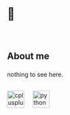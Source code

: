 <h1 align="left">👋</h1>

###

<br clear="both">

<p align="center"></p>

###

<h2 align="left">About me</h2>

###

<p align="left">nothing to see here.</p>

###

<h2 align="left"></h2>

###

<div align="left">
  <img src="https://cdn.jsdelivr.net/gh/devicons/devicon/icons/cplusplus/cplusplus-original.svg" height="40" alt="cplusplus logo"  />
  <img width="12" />
  <img src="https://cdn.jsdelivr.net/gh/devicons/devicon/icons/python/python-original.svg" height="40" alt="python logo"  />
</div>

###

